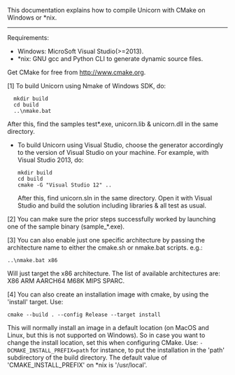 This documentation explains how to compile Unicorn with CMake on Windows or
*nix.

----

Requirements:

- Windows: MicroSoft Visual Studio(>=2013).
- *nix: GNU gcc and Python CLI to generate dynamic source files.

Get CMake for free from http://www.cmake.org.


[1] To build Unicorn using Nmake of Windows SDK, do:

      mkdir build
      cd build
      ..\nmake.bat

  After this, find the samples test*.exe, unicorn.lib & unicorn.dll
  in the same directory.


- To build Unicorn using Visual Studio, choose the generator accordingly to the
  version of Visual Studio on your machine. For example, with Visual Studio 2013, do:

      mkdir build
      cd build
      cmake -G "Visual Studio 12" ..

  After this, find unicorn.sln in the same directory. Open it with Visual Studio
  and build the solution including libraries & all test as usual.


[2] You can make sure the prior steps successfully worked by launching one of the
  sample binary (sample_*.exe).


[3] You can also enable just one specific architecture by passing the architecture name
  to either the cmake.sh or nmake.bat scripts. e.g.:

    ..\nmake.bat x86

  Will just target the x86 architecture. The list of available architectures are:
 X86 ARM AARCH64 M68K MIPS SPARC.


[4] You can also create an installation image with cmake, by using the 'install' target.
  Use:

    cmake --build . --config Release --target install

  This will normally install an image in a default location (on MacOS and Linux, but this is not supported
  on Windows). So in case you want to change the install location, set this when configuring CMake.
  Use: `-DCMAKE_INSTALL_PREFIX=path` for instance, to put the installation in the 'path' subdirectory of
  the build directory.
  The default value of 'CMAKE_INSTALL_PREFIX' on *nix is '/usr/local'.
